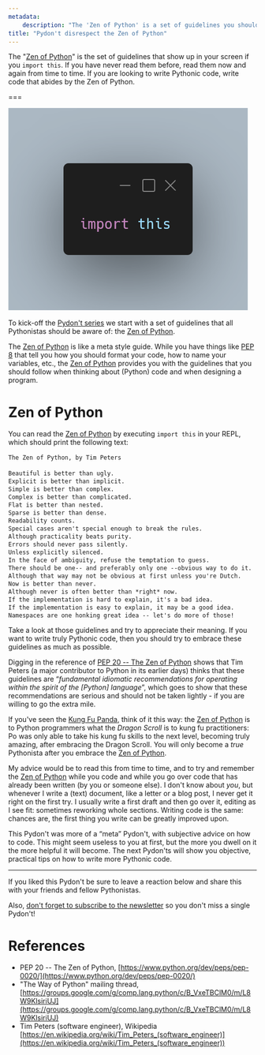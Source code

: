 ```yaml
---
metadata:
    description: "The 'Zen of Python' is a set of guidelines you should always keep in mind when programming in Python."
title: "Pydon't disrespect the Zen of Python"
---
```


The "[Zen of Python]" is the set of guidelines that show up in your screen if you `import this`. If you have never read them before, read them now and again from time to time.
If you are looking to write Pythonic code, write code that abides by the Zen of Python.

===

![A Python code snippet importing the module `this`.](thumbnail.png)

To kick-off the [Pydon't series][manifesto] we start with a set of guidelines
that all Pythonistas should be aware of: the [Zen of Python].

The [Zen of Python] is like a meta style guide.
While you have things like [PEP 8][pep8] that tell you how you should format
your code, how to name your variables, etc., the [Zen of Python] provides you
with the guidelines that you should follow when thinking about (Python) code
and when designing a program.

# Zen of Python

You can read the [Zen of Python] by executing `import this` in your REPL, which
should print the following text:

```
The Zen of Python, by Tim Peters

Beautiful is better than ugly.
Explicit is better than implicit.
Simple is better than complex.
Complex is better than complicated.
Flat is better than nested.
Sparse is better than dense.
Readability counts.
Special cases aren't special enough to break the rules.
Although practicality beats purity.
Errors should never pass silently.
Unless explicitly silenced.
In the face of ambiguity, refuse the temptation to guess.
There should be one-- and preferably only one --obvious way to do it.
Although that way may not be obvious at first unless you're Dutch.
Now is better than never.
Although never is often better than *right* now.
If the implementation is hard to explain, it's a bad idea.
If the implementation is easy to explain, it may be a good idea.
Namespaces are one honking great idea -- let's do more of those!
```

Take a look at those guidelines and try to appreciate their meaning.
If you want to write truly Pythonic code, then you should try to embrace these
guidelines as much as possible.

Digging in the reference of [PEP 20 -- The Zen of Python][Zen of Python] shows
that Tim Peters (a major contributor to Python in its earlier days) thinks that these
guidelines are “*fundamental idiomatic recommendations for operating
within the spirit of the [Python] language*”, which goes to show that these
recommendations are serious and should not be taken lightly - if you are willing
to go the extra mile.

If you've seen the [Kung Fu Panda], think of it this way:
the [Zen of Python] is to Python programmers what the *Dragon Scroll* is to kung fu
practitioners: Po was only able to take his kung fu skills to the next level,
becoming truly amazing, after embracing the Dragon Scroll.
You will only become a *true* Pythonista after you embrace the [Zen of Python].

My advice would be to read this from time to time, and to try and remember the
[Zen of Python] while you code and while you go over code that has already been
written (by you or someone else).
I don't know about *you*, but whenever I write a (text) document, like a letter
or a blog post, I never get it right on the first try.
I usually write a first draft and then go over it, editing as I see fit: sometimes
reworking whole sections.
Writing code is the same: chances are, the first thing you write can be greatly
improved upon.

This Pydon't was more of a “meta” Pydon't, with subjective advice on how to code.
This might seem useless to you at first, but the more you dwell on it the more
helpful it will become.
The next Pydon'ts will show you objective, practical tips on how to write
more Pythonic code.

---


If you liked this Pydon't be sure to leave a reaction below and share this with your friends and fellow Pythonistas.

Also, [don't forget to subscribe to the newsletter][subscribe] so you don't miss
a single Pydon't!

# References

 - PEP 20 -- The Zen of Python, [https://www.python.org/dev/peps/pep-0020/](https://www.python.org/dev/peps/pep-0020/)
 - "The Way of Python" mailing thread, [https://groups.google.com/g/comp.lang.python/c/B_VxeTBClM0/m/L8W9KlsiriUJ](https://groups.google.com/g/comp.lang.python/c/B_VxeTBClM0/m/L8W9KlsiriUJ)
 - Tim Peters (software engineer), Wikipedia [https://en.wikipedia.org/wiki/Tim_Peters_(software_engineer)](https://en.wikipedia.org/wiki/Tim_Peters_(software_engineer))


[subscribe]: https://mathspp.com/subscribe
[manifesto]: /blog/pydonts/pydont-manifesto
[pep8]: https://www.python.org/dev/peps/pep-0008/
[Zen of Python]: https://www.python.org/dev/peps/pep-0020/
[Kung Fu Panda]: https://en.wikipedia.org/wiki/Kung_Fu_Panda#Kung_Fu_Panda_(2008)
